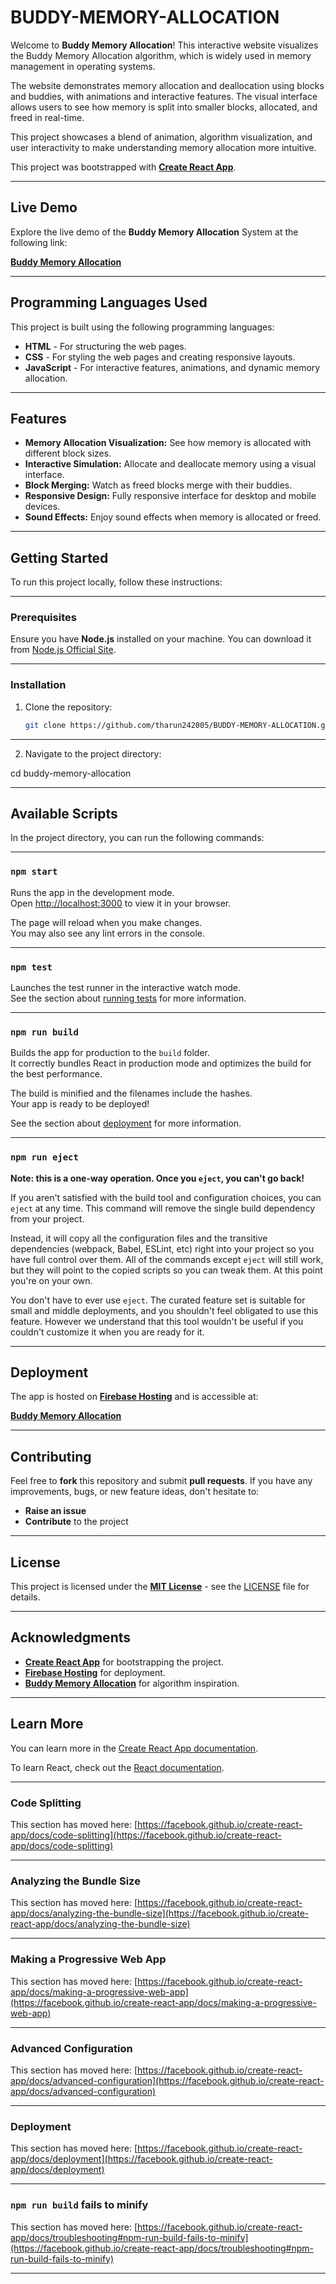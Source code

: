 # **BUDDY-MEMORY-ALLOCATION**

Welcome to **Buddy Memory Allocation**! This interactive website visualizes the Buddy Memory Allocation algorithm, which is widely used in memory management in operating systems.

The website demonstrates memory allocation and deallocation using blocks and buddies, with animations and interactive features. The visual interface allows users to see how memory is split into smaller blocks, allocated, and freed in real-time.

This project showcases a blend of animation, algorithm visualization, and user interactivity to make understanding memory allocation more intuitive.

This project was bootstrapped with **[Create React App](https://github.com/facebook/create-react-app)**.

---

## **Live Demo**

Explore the live demo of the **Buddy Memory Allocation** System at the following link:

[**Buddy Memory Allocation**](https://buddy-memory-allocation.web.app/)

---

## **Programming Languages Used**

This project is built using the following programming languages:

- **HTML** - For structuring the web pages.
- **CSS** - For styling the web pages and creating responsive layouts.
- **JavaScript** - For interactive features, animations, and dynamic memory allocation.

---

## **Features**

* **Memory Allocation Visualization:** See how memory is allocated with different block sizes.
* **Interactive Simulation:** Allocate and deallocate memory using a visual interface.
* **Block Merging:** Watch as freed blocks merge with their buddies.
* **Responsive Design:** Fully responsive interface for desktop and mobile devices.
* **Sound Effects:** Enjoy sound effects when memory is allocated or freed.

---

## **Getting Started**

To run this project locally, follow these instructions:

---

### **Prerequisites**

Ensure you have **Node.js** installed on your machine. You can download it from [Node.js Official Site](https://nodejs.org/).

---

### **Installation**

1. Clone the repository:

   ```bash
   git clone https://github.com/tharun242005/BUDDY-MEMORY-ALLOCATION.git

---

2. Navigate to the project directory:

cd buddy-memory-allocation

---

## Available Scripts
In the project directory, you can run the following commands:

---

### `npm start`

Runs the app in the development mode.\
Open [http://localhost:3000](http://localhost:3000) to view it in your browser.

The page will reload when you make changes.\
You may also see any lint errors in the console.

---

### `npm test`

Launches the test runner in the interactive watch mode.\
See the section about [running tests](https://facebook.github.io/create-react-app/docs/running-tests) for more information.

---

### `npm run build`

Builds the app for production to the `build` folder.\
It correctly bundles React in production mode and optimizes the build for the best performance.

The build is minified and the filenames include the hashes.\
Your app is ready to be deployed!

See the section about [deployment](https://facebook.github.io/create-react-app/docs/deployment) for more information.

---

### `npm run eject`

**Note: this is a one-way operation. Once you `eject`, you can't go back!**

If you aren't satisfied with the build tool and configuration choices, you can `eject` at any time. This command will remove the single build dependency from your project.

Instead, it will copy all the configuration files and the transitive dependencies (webpack, Babel, ESLint, etc) right into your project so you have full control over them. All of the commands except `eject` will still work, but they will point to the copied scripts so you can tweak them. At this point you're on your own.

You don't have to ever use `eject`. The curated feature set is suitable for small and middle deployments, and you shouldn't feel obligated to use this feature. However we understand that this tool wouldn't be useful if you couldn't customize it when you are ready for it.

---

## **Deployment**

The app is hosted on **[Firebase Hosting](https://firebase.google.com/docs/hosting)** and is accessible at:

[**Buddy Memory Allocation**](https://buddy-memory-allocation.web.app/)

---

## **Contributing**

Feel free to **fork** this repository and submit **pull requests**. If you have any improvements, bugs, or new feature ideas, don't hesitate to:

- **Raise an issue**
- **Contribute** to the project

---

## **License**

This project is licensed under the **[MIT License](https://opensource.org/licenses/MIT)** - see the [LICENSE](LICENSE) file for details.

---

## **Acknowledgments**

- **[Create React App](https://github.com/facebook/create-react-app)** for bootstrapping the project.
- **[Firebase Hosting](https://firebase.google.com/docs/hosting)** for deployment.
- **[Buddy Memory Allocation](https://en.wikipedia.org/wiki/Buddy_memory_allocation)** for algorithm inspiration.

---

## Learn More

You can learn more in the [Create React App documentation](https://facebook.github.io/create-react-app/docs/getting-started).

To learn React, check out the [React documentation](https://reactjs.org/).

---

### Code Splitting

This section has moved here: [https://facebook.github.io/create-react-app/docs/code-splitting](https://facebook.github.io/create-react-app/docs/code-splitting)

---

### Analyzing the Bundle Size

This section has moved here: [https://facebook.github.io/create-react-app/docs/analyzing-the-bundle-size](https://facebook.github.io/create-react-app/docs/analyzing-the-bundle-size)

---

### Making a Progressive Web App

This section has moved here: [https://facebook.github.io/create-react-app/docs/making-a-progressive-web-app](https://facebook.github.io/create-react-app/docs/making-a-progressive-web-app)

---

### Advanced Configuration

This section has moved here: [https://facebook.github.io/create-react-app/docs/advanced-configuration](https://facebook.github.io/create-react-app/docs/advanced-configuration)

---

### Deployment

This section has moved here: [https://facebook.github.io/create-react-app/docs/deployment](https://facebook.github.io/create-react-app/docs/deployment)

---

### `npm run build` fails to minify

This section has moved here: [https://facebook.github.io/create-react-app/docs/troubleshooting#npm-run-build-fails-to-minify](https://facebook.github.io/create-react-app/docs/troubleshooting#npm-run-build-fails-to-minify)

---

